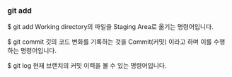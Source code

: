 ### git add
$ git add
Working directory의 파일을 Staging Area로 옮기는 명령어입니다.

$ git commit 
깃의 코드 변화를 기록하는 것을 Commit(커밋) 이라고 하며 이를 수행하는 명령어입니다.

$ git log
현재 브랜치의 커밋 이력을 볼 수 있는 명령어입니다.
